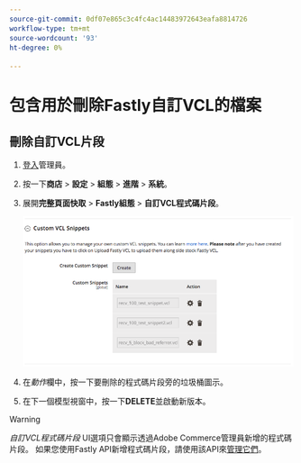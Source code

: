 ```yaml
---
source-git-commit: 0df07e865c3c4fc4ac14483972643eafa8814726
workflow-type: tm+mt
source-wordcount: '93'
ht-degree: 0%

---
```

# 包含用於刪除Fastly自訂VCL的檔案

## 刪除自訂VCL片段

1. [登入](/help/get-started/onboarding.md#access-your-admin-panel)管理員。

1. 按一下&#x200B;**商店** > **設定** > **組態** > **進階** > **系統**。

1. 展開&#x200B;**完整頁面快取** > **Fastly組態** > **自訂VCL程式碼片段**。

   ![管理自訂VCL程式碼片段](/help/assets/cdn/fastly-manage-snippets.png)

1. 在&#x200B;_動作_&#x200B;欄中，按一下要刪除的程式碼片段旁的垃圾桶圖示。

1. 在下一個模型視窗中，按一下&#x200B;**DELETE**&#x200B;並啟動新版本。

>[!WARNING]
>
>_自訂VCL程式碼片段_ UI選項只會顯示透過Adobe Commerce管理員新增的程式碼片段。 如果您使用Fastly API新增程式碼片段，請使用該API來[管理它們](/help/cloud-guide/cdn/fastly-vcl-custom-snippets.md#manage-vcl-using-the-api)。

